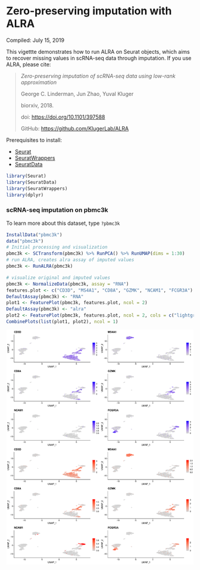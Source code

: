 Zero-preserving imputation with ALRA
================
Compiled: July 15, 2019

This vigettte demonstrates how to run ALRA on Seurat objects, which aims to recover missing values in scRNA-seq data through imputation. If you use ALRA, please cite:

> *Zero-preserving imputation of scRNA-seq data using low-rank approximation*
>
> George C. Linderman, Jun Zhao, Yuval Kluger
>
> biorxiv, 2018.
>
> doi: <https://doi.org/10.1101/397588>
>
> GitHub: <https://github.com/KlugerLab/ALRA>

Prerequisites to install:

-   [Seurat](https://satijalab.org/seurat/install)
-   [SeuratWrappers](https://github.com/satijalab/seurat-wrappers)
-   [SeuratData](https://github.com/satijalab/seurat-data)

``` r
library(Seurat)
library(SeuratData)
library(SeuratWrappers)
library(dplyr)
```

### scRNA-seq imputation on pbmc3k

To learn more about this dataset, type `?pbmc3k`

``` r
InstallData("pbmc3k")
data("pbmc3k")
# Initial processing and visualization
pbmc3k <- SCTransform(pbmc3k) %>% RunPCA() %>% RunUMAP(dims = 1:30)
# run ALRA, creates alra assay of imputed values
pbmc3k <- RunALRA(pbmc3k)
```

<!-- out.height = 8, fig.height = 20, fig.width = 16 -->
``` r
# visualize original and imputed values
pbmc3k <- NormalizeData(pbmc3k, assay = "RNA")
features.plot <- c("CD3D", "MS4A1", "CD8A", "GZMK", "NCAM1", "FCGR3A")
DefaultAssay(pbmc3k) <- "RNA"
plot1 <- FeaturePlot(pbmc3k, features.plot, ncol = 2)
DefaultAssay(pbmc3k) <- "alra"
plot2 <- FeaturePlot(pbmc3k, features.plot, ncol = 2, cols = c("lightgrey", "red"))
CombinePlots(list(plot1, plot2), ncol = 1)
```

![](alra_files/figure-markdown_github/explore-1.png)
